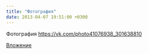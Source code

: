 ```yaml
---
title: "Фотография"
date: 2013-04-07 19:51:00 +0300
---
```


Фотография
https://vk.com/photo41076938_301638810

[Вложение](https://vk.com/photo41076938_301638810)
